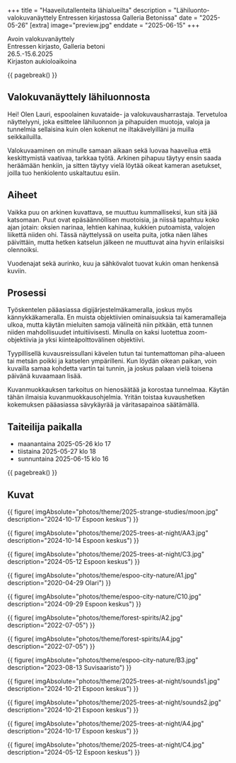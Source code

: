 +++
title = "Haaveilutallenteita lähialueilta"
description = "Lähiluonto-valokuvanäyttely Entressen kirjastossa Galleria Betonissa"
date = "2025-05-26"
[extra]
image="preview.jpg"
enddate = "2025-06-15"
+++

Avoin valokuvanäyttely<br>
Entressen kirjasto, Galleria betoni<br>
26.5.-15.6.2025<br>
Kirjaston aukioloaikoina

{{ pagebreak() }}

## Valokuvanäyttely lähiluonnosta

Hei! Olen Lauri, espoolainen kuvataide- ja valokuvausharrastaja. Tervetuloa näyttelyyni, joka esittelee lähiluonnon ja pihapuiden muotoja, valoja ja tunnelmia sellaisina kuin olen kokenut ne iltakävelyilläni ja muilla seikkailuilla.

Valokuvaaminen on minulle samaan aikaan sekä luovaa haaveilua että keskittymistä vaativaa, tarkkaa työtä. Arkinen pihapuu täytyy ensin saada heräämään henkiin, ja sitten täytyy vielä löytää oikeat kameran asetukset, joilla tuo henkiolento uskaltautuu esiin.

## Aiheet

Vaikka puu on arkinen kuvattava, se muuttuu kummalliseksi, kun sitä jää katsomaan. Puut ovat epäsäännöllisen muotoisia, ja niissä tapahtuu koko ajan jotain: oksien narinaa, lehtien kahinaa, kukkien putoamista, valojen liikettä niiden ohi. Tässä näyttelyssä on useita puita, jotka näen lähes päivittäin, mutta hetken katselun jälkeen ne muuttuvat aina hyvin erilaisiksi olennoiksi.

Vuodenajat sekä aurinko, kuu ja sähkövalot tuovat kukin oman henkensä kuviin.

## Prosessi

Työskentelen pääasiassa digijärjestelmäkameralla, joskus myös kännykkäkameralla. En muista objektiivien ominaisuuksia tai kameramalleja ulkoa, mutta käytän mieluiten samoja välineitä niin pitkään, että tunnen niiden mahdollisuudet intuitiivisesti. Minulla on kaksi luotettua zoom-objektiivia ja yksi kiinteäpolttovälinen objektiivi.

Tyypillisellä kuvausreissullani kävelen tutun tai tuntemattoman piha-alueen tai metsän poikki ja katselen ympärilleni. Kun löydän oikean paikan, voin kuvailla samaa kohdetta vartin tai tunnin, ja joskus palaan vielä toisena päivänä kuvaamaan lisää.

Kuvanmuokkauksen tarkoitus on hienosäätää ja korostaa tunnelmaa. Käytän tähän ilmaisia kuvanmuokkausohjelmia. Yritän toistaa kuvaushetken kokemuksen pääasiassa sävykäyrää ja väritasapainoa säätämällä.

## Taiteilija paikalla

- maanantaina 2025-05-26 klo 17
- tiistaina 2025-05-27 klo 18
- sunnuntaina 2025-06-15 klo 16

{{ pagebreak() }}

## Kuvat

{{
    figure(
        imgAbsolute="photos/theme/2025-strange-studies/moon.jpg"
        description="2024-10-17 Espoon keskus")
}}

{{
    figure(
        imgAbsolute="photos/theme/2025-trees-at-night/AA3.jpg"
        description="2024-10-14 Espoon keskus")
}}

{{
    figure(
        imgAbsolute="photos/theme/2025-trees-at-night/C3.jpg"
        description="2024-05-12 Espoon keskus")
}}

{{
    figure(
        imgAbsolute="photos/theme/espoo-city-nature/A1.jpg"
        description="2020-04-29 Olari")
}}

{{
    figure(
        imgAbsolute="photos/theme/espoo-city-nature/C10.jpg"
        description="2024-09-29 Espoon keskus")
}}

{{
    figure(
        imgAbsolute="photos/theme/forest-spirits/A2.jpg"
        description="2022-07-05")
}}

{{
    figure(
        imgAbsolute="photos/theme/forest-spirits/A4.jpg"
        description="2022-07-05")
}}

{{
    figure(
        imgAbsolute="photos/theme/espoo-city-nature/B3.jpg"
        description="2023-08-13 Suvisaaristo")
}}

{{
    figure(
        imgAbsolute="photos/theme/2025-trees-at-night/sounds1.jpg"
        description="2024-10-21 Espoon keskus")
}}

{{
    figure(
        imgAbsolute="photos/theme/2025-trees-at-night/sounds2.jpg"
        description="2024-10-21 Espoon keskus")
}}

{{
    figure(
        imgAbsolute="photos/theme/2025-trees-at-night/A4.jpg"
        description="2024-10-17 Espoon keskus")
}}

{{
    figure(
        imgAbsolute="photos/theme/2025-trees-at-night/C4.jpg"
        description="2024-05-12 Espoon keskus")
}}
